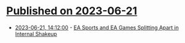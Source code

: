 # [Published on 2023-06-21](index.md)

* [2023-06-21, 14:12:00](https://slashdot.org/story/23/06/21/1412212/ea-sports-and-ea-games-splitting-apart-in-internal-shakeup?utm_source=rss1.0mainlinkanon&utm_medium=feed) - [EA Sports and EA Games Splitting Apart in Internal Shakeup](https://slashdot.org/story/23/06/21/1412212/ea-sports-and-ea-games-splitting-apart-in-internal-shakeup?utm_source=rss1.0mainlinkanon&utm_medium=feed)
